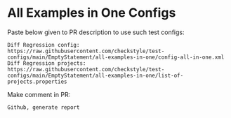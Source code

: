 # All Examples in One Configs
Paste below given to PR description to use such test configs:
```
Diff Regression config: https://raw.githubusercontent.com/checkstyle/test-configs/main/EmptyStatement/all-examples-in-one/config-all-in-one.xml
Diff Regression projects: https://raw.githubusercontent.com/checkstyle/test-configs/main/EmptyStatement/all-examples-in-one/list-of-projects.properties
```
Make comment in PR:
```
Github, generate report
```
